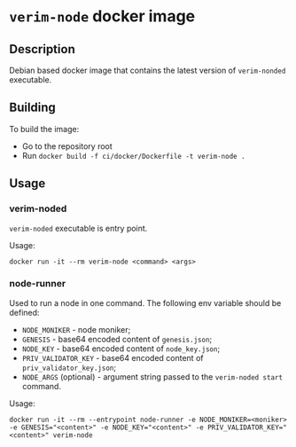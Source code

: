 # `verim-node` docker image

## Description

Debian based docker image that contains the latest version of `verim-nonded` executable.

## Building

To build the image:

- Go to the repository root
- Run `docker build -f ci/docker/Dockerfile -t verim-node .`

## Usage

### verim-noded

`verim-noded` executable is entry point.

Usage:

```
docker run -it --rm verim-node <command> <args>
```

### node-runner

Used to run a node in one command. The following env variable should be defined:

- `NODE_MONIKER` - node moniker;
- `GENESIS` - base64 encoded content of `genesis.json`;
- `NODE_KEY` - base64 encoded content of `node_key.json`;
- `PRIV_VALIDATOR_KEY` - base64 encoded content of `priv_validator_key.json`;
- `NODE_ARGS` (optional) - argument string passed to the `verim-noded start` command.

Usage:

```
docker run -it --rm --entrypoint node-runner -e NODE_MONIKER=<moniker> -e GENESIS="<content>" -e NODE_KEY="<content>" -e PRIV_VALIDATOR_KEY="<content>" verim-node
```
